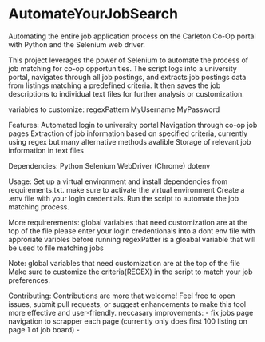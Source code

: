 # AutomateYourJobSearch
Automating the entire job application process on the Carleton Co-Op portal with Python and the Selenium web driver.

This project leverages the power of Selenium to automate the process of job matching for co-op opportunities. The script logs into a university portal, navigates through all job postings, and extracts job postings data from listings matching a predefined criteria. It then saves the job descriptions to individual text files for further analysis or customization.

variables to customize:
regexPattern
MyUsername
MyPassword

Features:
  Automated login to university portal
  Navigation through co-op job pages
  Extraction of job information based on specified criteria, currently using regex but many alternative methods avalible
  Storage of relevant job information in text files

Dependencies:
  Python
  Selenium
  WebDriver (Chrome)
  dotenv
  

Usage:
  Set up a virtual environment and install dependencies from requirements.txt.
  make sure to activate the virtual environment
  Create a .env file with your login credentials.
  Run the script to automate the job matching process.

More requirerements:
  global variables that need customization are at the top of the file
  please enter your login credentionals into a dont env file with approriate varibles before running
  regexPatter is a gloabal variable that will be used to file matching jobs


Note:
  global variables that need customization are at the top of the file
  Make sure to customize the criteria(REGEX) in the script to match your job preferences.

Contributing:
Contributions are more that welcome! Feel free to open issues, submit pull requests, or suggest enhancements to make this tool more effective and user-friendly.
  neccasary improvements:
    - fix jobs page navigation to scrapper each page (currently only does first 100 listing on page 1 of job board)
    - 


